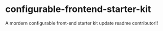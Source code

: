 # configurable-frontend-starter-kit
A mordern configurable front-end starter kit 
update readme
contributor!!
